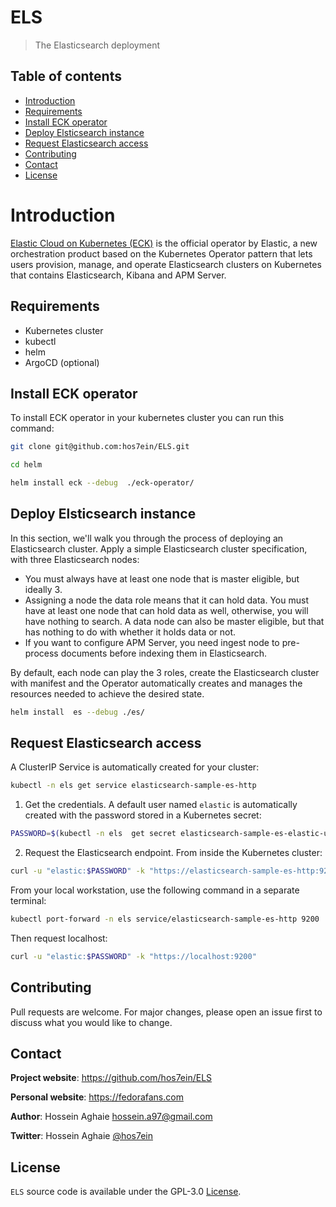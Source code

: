 # ELS
> The Elasticsearch deployment

## Table of contents
* [Introduction](#introduction)
* [Requirements](#requirements)
* [Install ECK operator](#Install-ECK-operator)
* [Deploy Elsticsearch instance](#Deploy-Elsticsearch-instance)
* [Request Elasticsearch access](#Request-Elasticsearch-access)
* [Contributing](#contributing)
* [Contact](#contact)
* [License](#license)

# Introduction

[Elastic Cloud on Kubernetes (ECK)](https://operatorhub.io/operator/elastic-cloud-eck) is the official operator by Elastic, a new orchestration product based on the Kubernetes Operator pattern that lets users provision, manage, and operate Elasticsearch clusters on Kubernetes that contains Elasticsearch, Kibana and APM Server.

## Requirements

* Kubernetes cluster
* kubectl
* helm
* ArgoCD (optional)

## Install ECK operator

To install ECK operator in your kubernetes cluster you can run this command:

```sh
git clone git@github.com:hos7ein/ELS.git
```

```sh
cd helm
```

```sh
helm install eck --debug  ./eck-operator/
```

## Deploy Elsticsearch instance

In this section, we'll walk you through the process of deploying an Elasticsearch cluster. Apply a simple Elasticsearch cluster specification, with three Elasticsearch nodes:

* You must always have at least one node that is master eligible, but ideally 3.
* Assigning a node the data role means that it can hold data. You must have at least one node that can hold data as well, otherwise, you will have nothing to search. A data node can also be master eligible, but that has nothing to do with whether it holds data or not.
* If you want to configure APM Server, you need ingest node to pre-process documents before indexing them in Elasticsearch.

By default, each node can play the 3 roles, create the Elasticsearch cluster with manifest and the Operator automatically creates and manages the resources needed to achieve the desired state.

```sh
helm install  es --debug ./es/
```

## Request Elasticsearch access

A ClusterIP Service is automatically created for your cluster:

```sh
kubectl -n els get service elasticsearch-sample-es-http
```

1. Get the credentials.
A default user named `elastic` is automatically created with the password stored in a Kubernetes secret:

```sh
PASSWORD=$(kubectl -n els  get secret elasticsearch-sample-es-elastic-user -o=jsonpath='{.data.elastic}' | base64 --decode)
```

2. Request the Elasticsearch endpoint.
From inside the Kubernetes cluster:

```sh
curl -u "elastic:$PASSWORD" -k "https://elasticsearch-sample-es-http:9200"
```

From your local workstation, use the following command in a separate terminal:

```sh
kubectl port-forward -n els service/elasticsearch-sample-es-http 9200
```

Then request localhost:

```sh
curl -u "elastic:$PASSWORD" -k "https://localhost:9200"
```


## Contributing
Pull requests are welcome. For major changes, please open an issue first to discuss what you would like to change.

## Contact

**Project website**: https://github.com/hos7ein/ELS

**Personal website**: https://fedorafans.com

**Author**: Hossein Aghaie <hossein.a97@gmail.com>

**Twitter**: Hossein Aghaie [@hos7ein](https://twitter.com/hos7ein)

## License

`ELS` source code is available under the GPL-3.0 [License](/LICENSE).
